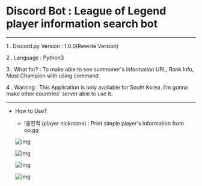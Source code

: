 Discord Bot : League of Legend player information search bot
===
***
1 . Discord.py Version : 1.0.0(Rewrite Version)

2 . Language : Python3

3 . What for? : To make able to see summoner's information URL, Rank Info, Most Champion with using command

4 . Warning  : This Application is only available for South Korea. I'm gonna make other countries' server able to use it.
***

- How to Use?

    - !롤전적 (player nickname) : Print simple player's information from op.gg
    

    ![img](https://github.com/J-hoplin1/League-Of-Legend-Search-Bot/blob/master/img/1.PNG?raw=true)

    ![img](https://github.com/J-hoplin1/League-Of-Legend-Search-Bot/blob/master/img/2.PNG?raw=true)
    
    ![img](https://github.com/J-hoplin1/League-Of-Legend-Search-Bot/blob/master/img/3.PNG?raw=true)
    
    ![img](https://github.com/J-hoplin1/League-Of-Legend-Search-Bot/blob/master/img/4.PNG)
